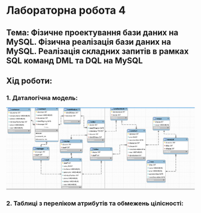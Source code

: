 # Лабораторна робота 4
## Тема: Фізичне проектування бази даних на MySQL. Фізична реалізація бази даних на MySQL. Реалізація складних запитів в рамках SQL команд DML та DQL на MySQL
## Хід роботи:
### 1. Даталогічна модель:

![Діаграма:](https://github.com/MonMon201/DB/blob/master/docs/src/DLM0.png)

### 2. Таблиці з переліком атрибутів та обмежень цілісності:

